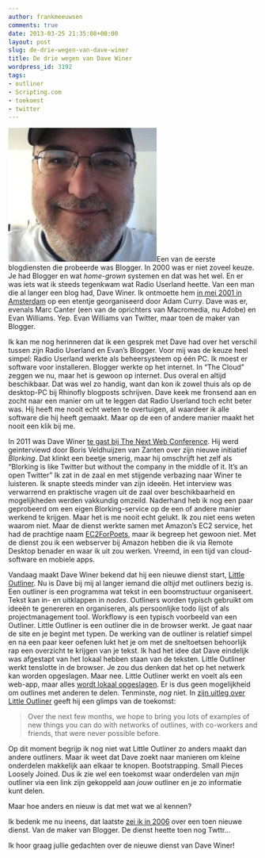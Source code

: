 ```yaml
---
author: frankmeeuwsen
comments: true
date: 2013-03-25 21:35:08+00:00
layout: post
slug: de-drie-wegen-van-dave-winer
title: De drie wegen van Dave Winer
wordpress_id: 3192
tags:
- outliner
- Scripting.com
- toekomst
- twitter
---
```


![Dave-Winer](../images/uploadimages/Dave-Winer-300x270.png)Een van de eerste blogdiensten die probeerde was Blogger. In 2000 was er niet zoveel keuze. Je had Blogger en wat _home-grown_ systemen en dat was het wel. En er was iets wat ik steeds tegenkwam wat Radio Userland heette. Van een man die al langer een blog had, Dave Winer. Ik ontmoette hem [in mei 2001 in Amsterdam](http://punkey.com/pivot/entry.php?id=580) op een etentje georganiseerd door Adam Curry. Dave was er, evenals Marc Canter (een van de oprichters van Macromedia, nu Adobe) en Evan Williams. Yep. Evan Williams van Twitter, maar toen de maker van Blogger.

Ik kan me nog herinneren dat ik een gesprek met Dave had over het verschil tussen zijn Radio Userland en Evan’s Blogger. Voor mij was de keuze heel simpel: Radio Userland werkte als beheersysteem op één PC. Ik moest er software voor installeren. Blogger werkte op het internet. In “The Cloud” zeggen we nu, maar het is gewoon op internet. Dus overal en altijd beschikbaar. Dat was wel zo handig, want dan kon ik zowel thuis als op de desktop-PC bij Rhinofly blogposts schrijven. Dave keek me fronsend aan en zocht naar een manier om uit te leggen dat Radio Userland toch echt beter was. Hij heeft me nooit echt weten te overtuigen, al waardeer ik alle software die hij heeft gemaakt. Maar op de een of andere manier maakt het nooit een klik bij me.

In 2011 was Dave Winer [te gast bij The Next Web Conference](http://thenextweb.com/eu/2011/04/28/dave-winer-wants-us-to-be-blorking-in-5-years-time/). Hij werd geinterviewd door Boris Veldhuijzen van Zanten over zijn nieuwe initiatief _Blorking_. Dat klinkt een beetje smerig, maar hij omschrijft het zelf als “Blorking is like Twitter but without the company in the middle of it. It’s an open Twitter” Ik zat in de zaal en met stijgende verbazing naar Winer te luisteren. Ik snapte steeds minder van zijn ideeën. Het interview was verwarrend en praktische vragen uit de zaal over beschikbaarheid en mogelijkheden werden vakkundig omzeild. Naderhand heb ik nog een paar geprobeerd om een eigen Blorking-service op de een of andere manier werkend te krijgen. Maar het is me nooit echt gelukt. Ik zou niet eens weten waarom niet. Maar de dienst werkte samen met Amazon’s EC2 service, het had de prachtige naam [EC2ForPoets](http://ec2.forpoets.org/), maar ik begreep het gewoon niet. Met de dienst zou ik een webserver bij Amazon hebben die ik via Remote Desktop benader en waar ik uit zou werken. Vreemd, in een tijd van cloud-software en mobiele apps.

Vandaag maakt Dave Winer bekend dat hij een nieuwe dienst start, [Little Outliner](http://littleoutliner.com/). Nu is Dave bij mij al langer iemand die _altijd_ met outliners bezig is. Een outliner is een programma wat tekst in een boomstructuur organiseert. Tekst kan in- en uitklappen in _nodes_. Outliners worden typisch gebruikt om ideeën te genereren en organiseren, als persoonlijke todo lijst of als projectmanagement tool. Workflowy is een typisch voorbeeld van een Outliner.
Little Outliner is een outliner die in de browser werkt. Je gaat naar de site en je begint met typen. De werking van de outliner is relatief simpel en na een paar keer oefenen lukt het je om met de sneltoetsen behoorlijk rap een overzicht te krijgen van je tekst. Ik had het idee dat Dave eindelijk was afgestapt van het lokaal hebben staan van de teksten. Little Outliner werkt tenslotte in de browser. Je zou dus denken dat het op het netwerk kan worden opgeslagen. Maar nee. Little Outliner werkt en voelt als een web-app, maar alles [wordt lokaal opgeslagen](http://allthingsd.com/20130325/blogging-pioneer-dave-winer-launches-outliner-web-app-that-saves-everything-locally/). Er is dus geen mogelijkheid om outlines met anderen te delen. Tenminste, _nog_ niet. In [zijn uitleg over Little Outliner](http://smallpicture.com/outlinerHowto.html) geeft hij een glimps van de toekomst:


<blockquote>Over the next few months, we hope to bring you lots of examples of new things you can do with networks of outlines, with co-workers and friends, that were never possible before.</blockquote>


Op dit moment begrijp ik nog niet wat Little Outliner zo anders maakt dan andere outliners. Maar ik weet dat Dave zoekt naar manieren om kleine onderdelen makkelijk aan elkaar te knopen. Bootstrapping. Small Pieces Loosely Joined. Dus ik zie wel een toekomst waar onderdelen van _mijn_ outliner via een link zijn gekoppeld aan _jouw_ outliner en je zo informatie kunt delen.

Maar hoe anders en nieuw is dat met wat we al kennen?

Ik bedenk me nu ineens, dat laatste [zei ik in 2006](http://www.frank-ly.nl/twttr-oftewel-present-tense-blogging) over een toen nieuwe dienst. Van de maker van Blogger. De dienst heette toen nog Twttr…

Ik hoor graag jullie gedachten over de nieuwe dienst van Dave Winer!
